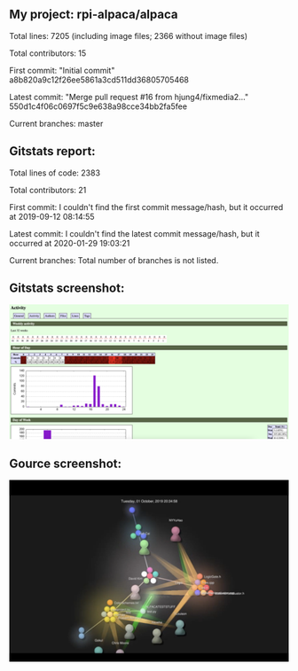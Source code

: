 ## My project: rpi-alpaca/alpaca

Total lines: 7205 (including image files; 2366 without image files)

Total contributors: 15

First commit: "Initial commit" a8b820a9c12f26ee5861a3cd511dd36805705468

Latest commit: "Merge pull request #16 from hjung4/fixmedia2..." 550d1c4f06c0697f5c9e638a98cce34bb2fa5fee

Current branches: master

## Gitstats report:

Total lines of code: 2383

Total contributors: 21

First commit: I couldn't find the first commit message/hash, but it occurred at 2019-09-12 08:14:55

Latest commit: I couldn't find the latest commit message/hash, but it occurred at 2020-01-29 19:03:21

Current branches: Total number of branches is not listed.

## Gitstats screenshot:

![gistats.png](gitstats.png)

## Gource screenshot:

![gource.png](gource.png)
